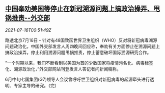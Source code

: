 <!--1626397262000-->
[中国奉劝美国等停止在新冠溯源问题上搞政治操弄、甩锅推责--外交部](https://cn.reuters.com/article/china-usa-politics-0716-fri-idCNKBS2EM03F)
------

<div><i>2021-07-16T00:51:49Z</i></div><p>路透北京7月16日 - 针对有48国致函世界卫生组织（WHO）反对将新冠病毒溯源问题政治化，中国外交部发言人周四晚间回应称，奉劝有关方面停止在溯源问题上搞政治操弄，停止利用溯源问题甩锅推责，停止蓄意破坏国际溯源研究合作。</p><p>“一个时期以来，我们不断看到以美国为首的少数国家将疫情污名化、病毒标签化、溯源政治化，”外交部网站刊登发言人答记者问新闻稿称。</p><p>6月中旬七国集团(G7)领导人会议曾呼吁世卫组织对新冠病毒的起源牵头进行透明、专家主导的研究。（完）</p>
